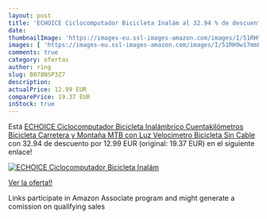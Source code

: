```yaml
---
layout: post
title: 'ECHOICE Ciclocomputador Bicicleta Inalám al 32.94 % de descuento'
date: 
thumbnailImage: 'https://images-eu.ssl-images-amazon.com/images/I/51RH9w17mmL._SL200_.jpg'
images: [ 'https://images-eu.ssl-images-amazon.com/images/I/51RH9w17mmL._SL200_.jpg' ]
comments: true
category: ofertas
author: ring
slug: B078NSP3Z7
description:
actualPrice: 12.99 EUR
comparePrice: 19.37 EUR
inStock: true
---
```


Está [ECHOICE Ciclocomputador Bicicleta Inalámbrico  Cuentakilómetros Bicicleta Carretera y Montaña MTB con Luz  Velocimetro Bicicleta Sin Cable](https://www.amazon.es/dp/B078NSP3Z7/?tag=tolees-21) con 32.94 de descuento por 12.99 EUR (original: 19.37 EUR) en el siguiente enlace!

[![ECHOICE Ciclocomputador Bicicleta Inalám](https://images-eu.ssl-images-amazon.com/images/I/51RH9w17mmL._SL200_.jpg)](https://www.amazon.es/dp/B078NSP3Z7/?tag=tolees-21)

[Ver la oferta!!](https://www.amazon.es/dp/B078NSP3Z7/?tag=tolees-21)

Links participate in Amazon Associate program and might generate a comission on qualifying sales



